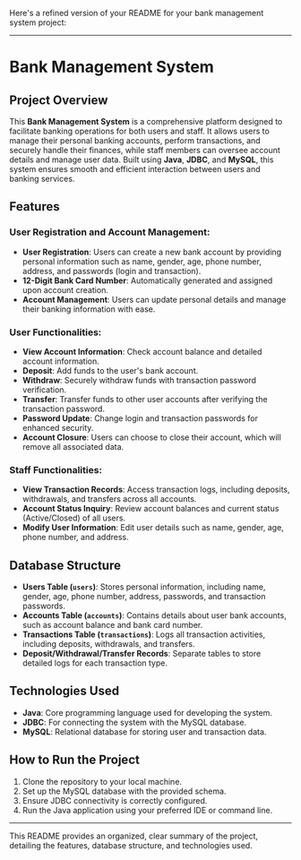 Here's a refined version of your README for your bank management system project:

---

# Bank Management System

## Project Overview

This **Bank Management System** is a comprehensive platform designed to facilitate banking operations for both users and staff. It allows users to manage their personal banking accounts, perform transactions, and securely handle their finances, while staff members can oversee account details and manage user data. Built using **Java**, **JDBC**, and **MySQL**, this system ensures smooth and efficient interaction between users and banking services.

## Features

### User Registration and Account Management:
- **User Registration**: Users can create a new bank account by providing personal information such as name, gender, age, phone number, address, and passwords (login and transaction).
- **12-Digit Bank Card Number**: Automatically generated and assigned upon account creation.
- **Account Management**: Users can update personal details and manage their banking information with ease.

### User Functionalities:
- **View Account Information**: Check account balance and detailed account information.
- **Deposit**: Add funds to the user's bank account.
- **Withdraw**: Securely withdraw funds with transaction password verification.
- **Transfer**: Transfer funds to other user accounts after verifying the transaction password.
- **Password Update**: Change login and transaction passwords for enhanced security.
- **Account Closure**: Users can choose to close their account, which will remove all associated data.

### Staff Functionalities:
- **View Transaction Records**: Access transaction logs, including deposits, withdrawals, and transfers across all accounts.
- **Account Status Inquiry**: Review account balances and current status (Active/Closed) of all users.
- **Modify User Information**: Edit user details such as name, gender, age, phone number, and address.

## Database Structure

- **Users Table (`users`)**: Stores personal information, including name, gender, age, phone number, address, passwords, and transaction passwords.
- **Accounts Table (`accounts`)**: Contains details about user bank accounts, such as account balance and bank card number.
- **Transactions Table (`transactions`)**: Logs all transaction activities, including deposits, withdrawals, and transfers.
- **Deposit/Withdrawal/Transfer Records**: Separate tables to store detailed logs for each transaction type.

## Technologies Used
- **Java**: Core programming language used for developing the system.
- **JDBC**: For connecting the system with the MySQL database.
- **MySQL**: Relational database for storing user and transaction data.

## How to Run the Project
1. Clone the repository to your local machine.
2. Set up the MySQL database with the provided schema.
3. Ensure JDBC connectivity is correctly configured.
4. Run the Java application using your preferred IDE or command line.

---

This README provides an organized, clear summary of the project, detailing the features, database structure, and technologies used.

